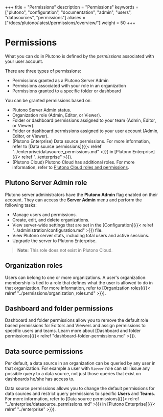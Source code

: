 +++
title = "Permissions"
description = "Permissions"
keywords = ["plutono", "configuration", "documentation", "admin", "users", "datasources", "permissions"]
aliases = ["/docs/plutono/latest/permissions/overview/"]
weight = 50
+++

# Permissions

What you can do in Plutono is defined by the _permissions_ associated with your user account.

There are three types of permissions:
- Permissions granted as a Plutono Server Admin
- Permissions associated with your role in an organization
- Permissions granted to a specific folder or dashboard

You can be granted permissions based on:
- Plutono Server Admin status.
- Organization role (Admin, Editor, or Viewer).
- Folder or dashboard permissions assigned to your team (Admin, Editor, or Viewer).
- Folder or dashboard permissions assigned to your user account (Admin, Editor, or Viewer).
- (Plutono Enterprise) Data source permissions. For more information, refer to [Data source permissions]({{< relref "../enterprise/datasource_permissions.md" >}}) in [Plutono Enterprise]({{< relref "../enterprise" >}}).
- (Plutono Cloud) Plutono Cloud has additional roles. For more information, refer to [Plutono Cloud roles and permissions](/docs/plutono-cloud/cloud-portal/cloud-roles/).

## Plutono Server Admin role

Plutono server administrators have the **Plutono Admin** flag enabled on their account. They can access the **Server Admin** menu and perform the following tasks:

- Manage users and permissions.
- Create, edit, and delete organizations.
- View server-wide settings that are set in the [Configuration]({{< relref "../administration/configuration.md" >}}) file.
- View Plutono server stats, including total users and active sessions.
- Upgrade the server to Plutono Enterprise.

> **Note:** This role does not exist in Plutono Cloud.

## Organization roles

Users can belong to one or more organizations. A user's organization membership is tied to a role that defines what the user is allowed to do in that organization. For more information, refer to [Organization roles]({{< relref "../permissions/organization_roles.md" >}}).

## Dashboard and folder permissions

Dashboard and folder permissions allow you to remove the default role based permissions for Editors and Viewers and assign permissions to specific users and teams. Learn more about [Dashboard and folder permissions]({{< relref "dashboard-folder-permissions.md" >}}).

## Data source permissions

Per default, a data source in an organization can be queried by any user in that organization. For example a user with `Viewer` role can still
issue any possible query to a data source, not just those queries that exist on dashboards he/she has access to.

Data source permissions allows you to change the default permissions for data sources and restrict query permissions to specific **Users** and **Teams**. For more information, refer to [Data source permissions]({{< relref "../enterprise/datasource_permissions.md" >}}) in [Plutono Enterprise]({{< relref "../enterprise" >}}).
